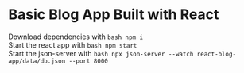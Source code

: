 # Basic Blog App Built with React

Download dependencies with ```bash npm i ```
<br>
Start the react app with ```bash npm start ```
<br>
Start the json-server with ```bash npx json-server --watch react-blog-app/data/db.json --port 8000 ```
